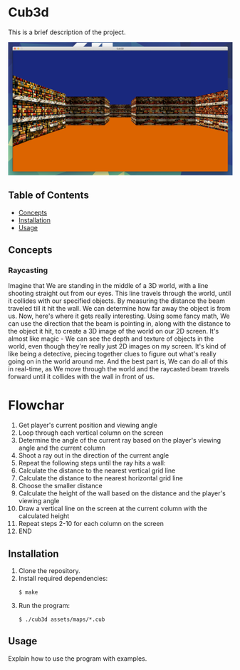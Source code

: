 # Cub3d

This is a brief description of the project.

![alt text](Cub3d.png)

## Table of Contents

- [Concepts](#concepts)
- [Installation](#installation)
- [Usage](#usage)


## Concepts

### Raycasting

Imagine that We are standing in the middle of a 3D world, with a line shooting straight out from our eyes. 
This line travels through the world, until it collides with our specified objects. 
By measuring the distance the beam traveled till it hit the wall. We can determine how far away the object is from us.
Now, here's where it gets really interesting. Using some fancy math, We can use the direction that the beam is pointing in, along with the distance to the object it hit, to create a 3D image of the world on our 2D screen. It's almost like magic - We can see the depth and texture of objects in the world, even though they're really just 2D images on my screen.
It's kind of like being a detective, piecing together clues to figure out what's really going on in the world around me. And the best part is, We can do all of this in real-time, as We move through the world and the raycasted beam travels forward until it collides with the wall in front of us.


# Flowchar 


1. Get player's current position and viewing angle
2. Loop through each vertical column on the screen
3. Determine the angle of the current ray based on the player's viewing angle and the current column
4. Shoot a ray out in the direction of the current angle
5. Repeat the following steps until the ray hits a wall:
6. Calculate the distance to the nearest vertical grid line
7. Calculate the distance to the nearest horizontal grid line
8. Choose the smaller distance
9. Calculate the height of the wall based on the distance and the player's viewing angle
10. Draw a vertical line on the screen at the current column with the calculated height
11. Repeat steps 2-10 for each column on the screen
12. END


## Installation

1. Clone the repository.
2. Install required dependencies:
    ```
    $ make
    ```
3. Run the program:
    ```
    $ ./cub3d assets/maps/*.cub
    ```

## Usage

Explain how to use the program with examples.
